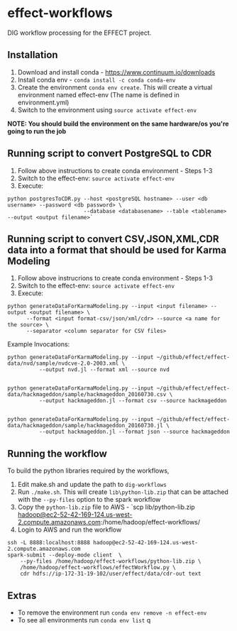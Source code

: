 # effect-workflows
DIG workflow processing for the EFFECT project.

## Installation

1. Download and install conda - https://www.continuum.io/downloads
2. Install conda env - `conda install -c conda conda-env`
3. Create the environment `conda env create`. This will create a virtual environment named effect-env (The name is defined in environment.yml)
4. Switch to the environment using `source activate effect-env`

<B>NOTE: You should build the environment on the same hardware/os you're going to run the job</B>


## Running script to convert PostgreSQL to CDR
1. Follow above instructions to create conda environment - Steps 1-3
2. Switch to the effect-env: `source activate effect-env`
3. Execute: 

  ```
  python postgresToCDR.py --host <postgreSQL hostname> --user <db username> --password <db password> \
                          --database <databasename> --table <tablename> --output <output filename>`
  ```


## Running script to convert CSV,JSON,XML,CDR data into a format that should be used for Karma Modeling
1. Follow above instrucrions to create conda environment - Steps 1-3
2. Switch to the effect-env: `source activate effect-env`
3. Execute:

  ```
  python generateDataForKarmaModeling.py --input <input filename> --output <output filename> \
        --format <input format-csv/json/xml/cdr> --source <a name for the source> \
        --separator <column separator for CSV files>
  ```

  Example Invocations:
  ```
  python generateDataForKarmaModeling.py --input ~/github/effect/effect-data/nvd/sample/nvdcve-2.0-2003.xml \
            --output nvd.jl --format xml --source nvd


  python generateDataForKarmaModeling.py --input ~/github/effect/effect-data/hackmageddon/sample/hackmageddon_20160730.csv \
            --output hackmageddon.jl --format csv --source hackmageddon


  python generateDataForKarmaModeling.py --input ~/github/effect/effect-data/hackmageddon/sample/hackmageddon_20160730.jl \
            --output hackmageddon.jl --format json --source hackmageddon
  ```

## Running the workflow
To build the python libraries required by the workflows,
1. Edit make.sh and update the path to `dig-workflows`
2. Run `./make.sh`. This will create `lib\python-lib.zip` that can be attached with the `--py-files` option to the spark workflow
3. Copy the `python-lib.zip` file to AWS - `scp lib/python-lib.zip hadoop@ec2-52-42-169-124.us-west-2.compute.amazonaws.com:/home/hadoop/effect-workflows/
4. Login to AWS and run the workflow
```
ssh -L 8888:localhost:8888 hadoop@ec2-52-42-169-124.us-west-2.compute.amazonaws.com
spark-submit --deploy-mode client  \
    --py-files /home/hadoop/effect-workflows/python-lib.zip \
    /home/hadoop/effect-workflows/effectWorkflow.py \
    cdr hdfs://ip-172-31-19-102/user/effect/data/cdr-out text
```

## Extras

* To remove the environment run `conda env remove -n effect-env`
* To see all environments run `conda env list`
q